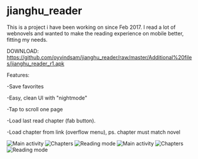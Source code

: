 # jianghu_reader
This is a project i have been working on since Feb 2017. I read a lot of webnovels and wanted to make the reading experience on mobile better, fitting my needs. 

DOWNLOAD: https://github.com/oyvindsam/jianghu_reader/raw/master/Additional%20files/jianghu_reader_r1.apk



Features:

-Save favorites

-Easy, clean UI with "nightmode"

-Tap to scroll one page

-Load last read chapter (fab button).

-Load chapter from link (overflow menu), ps. chapter must match novel



![Main activity](https://github.com/oyvindsam/jianghu_reader/blob/aSyncTaskLoader/Additional%20files/Screenshot_20170708-233005.png) ![Chapters](https://github.com/oyvindsam/jianghu_reader/blob/aSyncTaskLoader/Additional%20files/Screenshot_20170708-215422.png)
![Reading mode](https://github.com/oyvindsam/jianghu_reader/blob/aSyncTaskLoader/Additional%20files/Screenshot_20170708-233044.png) ![Main activity](https://github.com/oyvindsam/jianghu_reader/blob/aSyncTaskLoader/Additional%20files/Screenshot_20170708-215454.png) ![Chapters](https://github.com/oyvindsam/jianghu_reader/blob/aSyncTaskLoader/Additional%20files/Screenshot_20170708-233444.png) ![Reading mode](https://github.com/oyvindsam/jianghu_reader/blob/aSyncTaskLoader/Additional%20files/Screenshot_20170708-233551.png)



